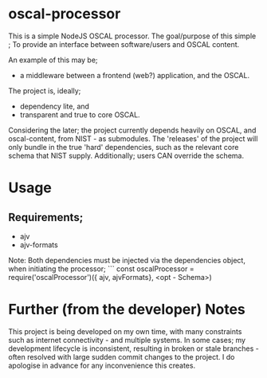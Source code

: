 # oscal-processor
This is a simple NodeJS OSCAL processor. The goal/purpose of this simple
; 
  To provide an interface between software/users and OSCAL content.

An example of this may be;
  * a middleware between a frontend (web?) application, and the OSCAL.

The project is, ideally;
  * dependency lite, and
  * transparent and true to core OSCAL.

Considering the later; the project currently depends heavily on OSCAL, 
and oscal-content, from NIST - as submodules. The 'releases' of the 
project will only bundle in the true 'hard' dependencies, such as the 
relevant core schema that NIST supply. Additionally; users CAN override 
the schema.

# Usage
## Requirements;
* ajv
* ajv-formats

Note: Both dependencies must be injected via the dependencies object, when initiating the processor;
    ``` const oscalProcessor = require('oscalProcessor')({ ajv, ajvFormats}, <opt - Schema>)

# Further (from the developer) Notes
  This project is being developed on my own time, with many constraints
such as internet connectivity - and multiple systems. In some cases; my 
development lifecycle is inconsistent, resulting in broken or stale 
branches - often resolved with large sudden commit changes to the 
project. I do apologise in advance for any inconvenience this creates.
